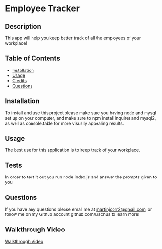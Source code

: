 # Employee Tracker

## Description

This app will help you keep better track of all the employees of your workplace!

## Table of Contents

- [Installation](#installation)
- [Usage](#usage)
- [Credits](#credits)
- [Questions](#questions)

## Installation

To install and use this project please make sure you having node and mysql set up on your computer, and make sure to npm install inquirer and mysql2, as well as console.table for more visually appealing results.

## Usage

The best use for this application is to keep track of your workplace.

## Tests

In order to test it out you run node index.js and answer the prompts given to you

## Questions

If you have any questions please email me at martinjcorr2@gmail.com, or follow me on my Github account github.com/Lischus to learn more!

## Walkthrough Video

<a href='https://drive.google.com/file/d/1Iqm-HWWTu5_b9mwXLd8JytE4kdmYYMeJ/view?usp=sharing' target="_blank">Walkthrough Video</a>
